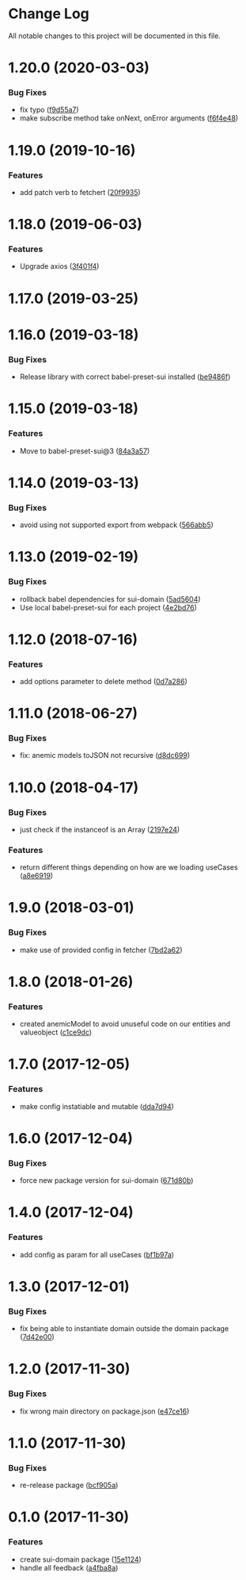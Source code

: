 # Change Log

All notable changes to this project will be documented in this file.

# 1.20.0 (2020-03-03)


### Bug Fixes

* fix typo ([f9d55a7](https://github.com/SUI-Components/sui/commit/f9d55a7d54fd385ffe2773f88ed1f3feaa95e435))
* make subscribe method take onNext, onError arguments ([f6f4e48](https://github.com/SUI-Components/sui/commit/f6f4e48b9d33aa2bb768d70ba992b86c893b3cca))



# 1.19.0 (2019-10-16)


### Features

* add patch verb to fetchert ([20f9935](https://github.com/SUI-Components/sui/commit/20f99356868b2c00fec305bba7dfca986c399a1a))



# 1.18.0 (2019-06-03)


### Features

* Upgrade axios ([3f401f4](https://github.com/SUI-Components/sui/commit/3f401f453823e5a3120c93bd7ea83454f5b93c3d))



# 1.17.0 (2019-03-25)



# 1.16.0 (2019-03-18)


### Bug Fixes

* Release library with correct babel-preset-sui installed ([be9486f](https://github.com/SUI-Components/sui/commit/be9486f12e339c4aa10811b5c6862865249da286))



# 1.15.0 (2019-03-18)


### Features

* Move to babel-preset-sui@3 ([84a3a57](https://github.com/SUI-Components/sui/commit/84a3a5773ce0c1b730b258f374a62a922b0802bb))



# 1.14.0 (2019-03-13)


### Bug Fixes

* avoid using not supported export from webpack ([566abb5](https://github.com/SUI-Components/sui/commit/566abb566d3b99cf385472cd51edc713a2b2a8c3))



# 1.13.0 (2019-02-19)


### Bug Fixes

* rollback babel dependencies for sui-domain ([5ad5604](https://github.com/SUI-Components/sui/commit/5ad56045a369836f7fcb2c3ddca1348ca9578636))
* Use local babel-preset-sui for each project ([4e2bd76](https://github.com/SUI-Components/sui/commit/4e2bd76a24651aebcb4e68eb63547537ef6f306b))



# 1.12.0 (2018-07-16)


### Features

* add options parameter to delete method ([0d7a286](https://github.com/SUI-Components/sui/commit/0d7a2861b8fbd85f128289d61b73899bcc0cfbd7))



# 1.11.0 (2018-06-27)


### Bug Fixes

* fix: anemic models toJSON not recursive ([d8dc699](https://github.com/SUI-Components/sui/commit/d8dc699017f745d4f59fb7d521cfa5f0682874bb))



# 1.10.0 (2018-04-17)


### Bug Fixes

* just check if the instanceof is an Array ([2197e24](https://github.com/SUI-Components/sui/commit/2197e24e4249c4499452f33305def1dea0760458))


### Features

* return different things depending on how are we loading useCases ([a8e6919](https://github.com/SUI-Components/sui/commit/a8e6919e35d291cd145df0a8d3c4d9c1ab3f42d6))



# 1.9.0 (2018-03-01)


### Bug Fixes

* make use of provided config in fetcher ([7bd2a62](https://github.com/SUI-Components/sui/commit/7bd2a623f0e9e1a9ec4a7a7bbcdecce9e7d10b4d))



# 1.8.0 (2018-01-26)


### Features

* created anemicModel to avoid unuseful code on our entities and valueobject ([c1ce9dc](https://github.com/SUI-Components/sui/commit/c1ce9dcb3f77be615f28626f9a3c1ae1b1cef4ce))



# 1.7.0 (2017-12-05)


### Features

* make config instatiable and mutable ([dda7d94](https://github.com/SUI-Components/sui/commit/dda7d945f9dd004c8829b6bcf7bc9bc3a2c8c676))



# 1.6.0 (2017-12-04)


### Bug Fixes

* force new package version for sui-domain ([671d80b](https://github.com/SUI-Components/sui/commit/671d80bb1bea3161b3610099e904ac81e27d3f1a))



# 1.4.0 (2017-12-04)


### Features

* add config as param for all useCases ([bf1b97a](https://github.com/SUI-Components/sui/commit/bf1b97a7b517ed3a6fdd97a5b0f6f905df1e70c5))



# 1.3.0 (2017-12-01)


### Bug Fixes

* fix being able to instantiate domain outside the domain package ([7d42e00](https://github.com/SUI-Components/sui/commit/7d42e006f20f1539e1d7161519b17ecff56ce266))



# 1.2.0 (2017-11-30)


### Bug Fixes

* fix wrong main directory on package.json ([e47ce16](https://github.com/SUI-Components/sui/commit/e47ce1684926cdfb635a75f63832d63dfac9687b))



# 1.1.0 (2017-11-30)


### Bug Fixes

* re-release package ([bcf905a](https://github.com/SUI-Components/sui/commit/bcf905a166e569396d60024b79783e941b5a3e16))



# 0.1.0 (2017-11-30)


### Features

* create sui-domain package ([15e1124](https://github.com/SUI-Components/sui/commit/15e1124b150ce123e9ecab081e9981e683705a40))
* handle all feedback ([a4fba8a](https://github.com/SUI-Components/sui/commit/a4fba8ac64b1d1799cd5a084d7a8d1baf591b2ec))



